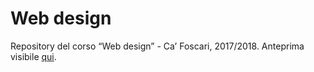 # Web design

Repository del corso “Web design” - Ca’ Foscari, 2017/2018. Anteprima visibile [qui](https://giacomodeliberali.github.io/webdesign).
